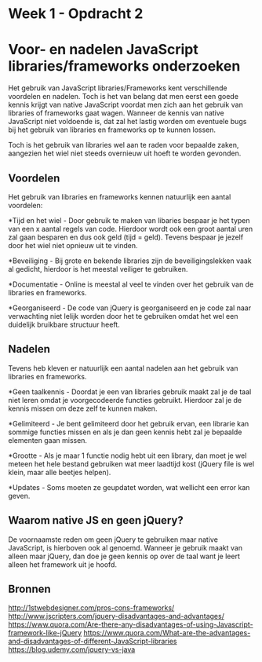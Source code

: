 # Week 1 - Opdracht 2
# Voor- en nadelen JavaScript libraries/frameworks onderzoeken


Het gebruik van JavaScript libraries/Frameworks kent verschillende voordelen en nadelen.
Toch is het van belang dat men eerst een goede kennis krijgt van native JavaScript voordat men zich aan het gebruik van libraries of frameworks gaat wagen.
Wanneer de kennis van native JavaScript niet voldoende is, dat zal het lastig worden om eventuele bugs bij het gebruik van libraries en frameworks op te kunnen lossen.

Toch is het gebruik van libraries wel aan te raden voor bepaalde zaken, aangezien het wiel niet steeds overnieuw uit hoeft te worden gevonden.


## Voordelen
Het gebruik van libraries en frameworks kennen natuurlijk een aantal voordelen:

*Tijd en het wiel - Door gebruik te maken van libaries bespaar je het typen van een x aantal regels van code. Hierdoor wordt ook een groot aantal uren zal gaan besparen en dus ook geld (tijd = geld). Tevens bespaar je jezelf door het wiel niet opnieuw uit te vinden.

*Beveiliging - Bij grote en bekende libraries zijn de beveiligingslekken vaak al gedicht, hierdoor is het meestal veiliger te gebruiken.

*Documentatie - Online is meestal al veel te vinden over het gebruik van de libraries en frameworks.

*Georganiseerd - De code van jQuery is georganiseerd en je code zal naar verwachting niet lelijk worden door het te gebruiken omdat het wel een duidelijk bruikbare structuur heeft.


## Nadelen
Tevens heb kleven er natuurlijk een aantal nadelen aan het gebruik van libraries en frameworks.

*Geen taalkennis - Doordat je een van libraries gebruik maakt zal je de taal niet leren omdat je voorgecodeerde functies gebruikt. Hierdoor zal je de kennis missen om deze zelf te kunnen maken.

*Gelimiteerd - Je bent gelimiteerd door het gebruik ervan, een librarie kan sommige functies missen en als je dan geen kennis hebt zal je bepaalde elementen gaan missen.

*Grootte - Als je maar 1 functie nodig hebt uit een library, dan moet je wel meteen het hele bestand gebruiken wat meer laadtijd kost (jQuery file is wel klein, maar alle beetjes helpen).

*Updates - Soms moeten ze geupdatet worden, wat wellicht een error kan geven.


## Waarom native JS en geen jQuery?
De voornaamste reden om geen jQuery te gebruiken maar native JavaScript, is hierboven ook al genoemd. Wanneer je gebruik maakt van alleen maar jQuery, dan doe je geen kennis op over de taal want je leert alleen het framework uit je hoofd.



## Bronnen
http://1stwebdesigner.com/pros-cons-frameworks/
http://www.jscripters.com/jquery-disadvantages-and-advantages/
https://www.quora.com/Are-there-any-disadvantages-of-using-Javascript-framework-like-jQuery
https://www.quora.com/What-are-the-advantages-and-disadvantages-of-different-JavaScript-libraries
https://blog.udemy.com/jquery-vs-java

